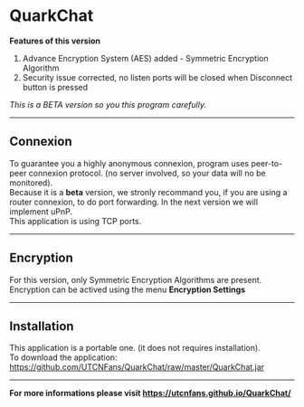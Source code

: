 # QuarkChat
**Features of this version**

1. Advance Encryption System (AES) added - Symmetric Encryption Algorithm
2. Security issue corrected, no listen ports will be closed when Disconnect button is pressed

*This is a BETA version so you this program carefully.*

---

## Connexion

To guarantee you a highly anonymous connexion, program uses peer-to-peer connexion protocol. (no server involved, so your data will no be monitored).\
Because it is a **beta** version, we stronly recommand you, if you are using a router connexion, to do port forwarding. In the next version we will implement uPnP.\
This application is using TCP ports.

---

## Encryption

For this version, only Symmetric Encryption Algorithms are present.\
Encryption can be actived using the menu **Encryption Settings**

---

## Installation

This application is a portable one. (it does not requires installation).\
To download the application: https://github.com/UTCNFans/QuarkChat/raw/master/QuarkChat.jar

---

**For more informations please visit https://utcnfans.github.io/QuarkChat/**
